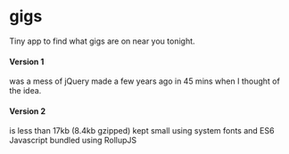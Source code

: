 # gigs
Tiny app to find what gigs are on near you tonight.

#### Version 1

was a mess of jQuery made a few years ago in 45 mins when I thought of the idea.

#### Version 2

is less than 17kb (8.4kb gzipped) kept small using system fonts and ES6 Javascript bundled using RollupJS
